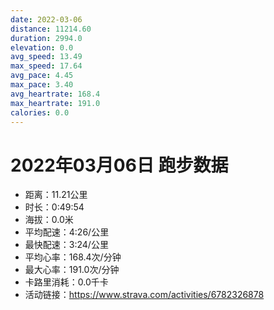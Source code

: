```yaml
---
date: 2022-03-06
distance: 11214.60
duration: 2994.0
elevation: 0.0
avg_speed: 13.49
max_speed: 17.64
avg_pace: 4.45
max_pace: 3.40
avg_heartrate: 168.4
max_heartrate: 191.0
calories: 0.0
---
```


# 2022年03月06日 跑步数据

- 距离：11.21公里
- 时长：0:49:54
- 海拔：0.0米
- 平均配速：4:26/公里
- 最快配速：3:24/公里
- 平均心率：168.4次/分钟
- 最大心率：191.0次/分钟
- 卡路里消耗：0.0千卡
- 活动链接：https://www.strava.com/activities/6782326878

